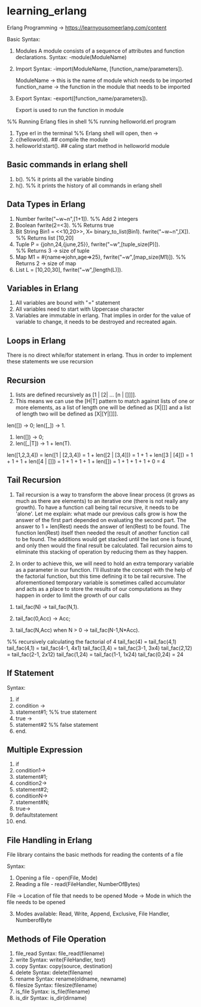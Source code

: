 # learning_erlang

Erlang Programming -> https://learnyousomeerlang.com/content

Basic Syntax:
1) Modules
    A module consists of a sequence of attributes and function declarations.
    Syntax:
    -module(ModuleName)

2) Import
    Syntax: 
    -import(ModuleName, [function_name/parameters]).

    ModuleName -> this is the name of module which needs to be imported
    function_name -> the function in the module that needs to be imported

3) Export
    Syntax:
    -export([function_name/parameters]).

    Export is used to run the function in module

%% Running Erlang files in shell
%% running helloworld.erl program
1) Type erl in the terminal
%% Erlang shell will open, then ->
2) c(helloworld).          ## compile the module
3) helloworld:start().     ## caling start method in helloworld module

## Basic commands in erlang shell
1) b().        %% it prints all the variable binding
2) h().        %% it prints the history of all commands in erlang shell

## Data Types in Erlang
<!-- ~n in fwrite will make sure that ok is printed on next line -->
1) Number
    fwrite("~w~n",[1+1]).     %% Add 2 integers
2) Boolean
    fwrite(2=<3).           %% Returns true
3) Bit String
    Bin1 = <<10,20>>,
    X= binary_to_list(Bin1).
    fwrite("~w~n",[X]).       %% Returns list [10,20]
4) Tuple
    P = {john,24,{june,25}},
    fwrite("~w",[tuple_size(P)]).   
    %% Returns 3 -> size of tuple
5) Map 
    M1 = #{name=>john,age=>25},
    fwrite("~w",[map_size(M1)]).
    %% Returns 2 -> size of map
6) List
    L = [10,20,30],
    fwrite("~w",[length(L)]).


## Variables in Erlang
1)  All variables are bound with "=" statement
2)  All variables need to start with Uppercase character
3)  Variables are immutable in erlang. That implies in order for the value of variable to change, 
    it needs to be destroyed and recreated again.


## Loops in Erlang
There is no direct while/for statement in erlang. Thus in order to implement these statements we use recursion

## Recursion 
1)  lists are defined recursively as [1 | [2| ... [n | []]]].
2)  This means we can use the [H|T] pattern to match against lists of one or more elements, as a list of length one will be defined as [X|[]] and a list of length two will be defined as [X|[Y|[]]]. 

len([]) -> 0;
len([_]) -> 1.

1)  len([]) -> 0;
2)  len([_|T]) -> 1 + len(T).

len([1,2,3,4]) = len([1 | [2,3,4])
               = 1 + len([2 | [3,4]])
               = 1 + 1 + len([3 | [4]])
               = 1 + 1 + 1 + len([4 | []])
               = 1 + 1 + 1 + 1 + len([])
               = 1 + 1 + 1 + 1 + 0
               = 4

## Tail Recursion
1)  Tail recursion is a way to transform the above linear process (it grows as much as there are elements) to an iterative one (there is not really any growth). To have a function call being tail recursive, it needs to be 'alone'. Let me explain: what made our previous calls grow is how the answer of the first part depended on evaluating the second part. The answer to 1 + len(Rest) needs the answer of len(Rest) to be found. The function len(Rest) itself then needed the result of another function call to be found. The additions would get stacked until the last one is found, and only then would the final result be calculated. Tail recursion aims to eliminate this stacking of operation by reducing them as they happen.

2)  In order to achieve this, we will need to hold an extra temporary variable as a parameter in our function. I'll illustrate the concept with the help of the factorial function, but this time defining it to be tail recursive. The aforementioned temporary variable is sometimes called accumulator and acts as a place to store the results of our computations as they happen in order to limit the growth of our calls

<!-- Recursive factorial function -->
1) tail_fac(N) -> tail_fac(N,1).

2) tail_fac(0,Acc) -> Acc;
3) tail_fac(N,Acc) when N > 0 -> tail_fac(N-1,N*Acc).

%% recursively calculating the factorial of 4
tail_fac(4)    = tail_fac(4,1)
tail_fac(4,1)  = tail_fac(4-1, 4x1)
tail_fac(3,4)  = tail_fac(3-1, 3x4)
tail_fac(2,12) = tail_fac(2-1, 2x12)
tail_fac(1,24) = tail_fac(1-1, 1x24)
tail_fac(0,24) = 24

## If Statement
Syntax:
1) if
2) condition ->
3)  statement#1;    %% true statement
4) true ->
5)  statement#2     %% false statement
6) end.

## Multiple Expression
1)  if
2)  condition1->
3)    statement#1;
4)  condition2->
5)    statement#2;
6)  conditionN->
7)    statement#N;
8)  true->
9)    defaultstatement
10) end.  

## File Handling in Erlang
File library contains the basic methods for reading the contents of a file

Syntax:
1) Opening a file - open(File, Mode)
2) Reading a file - read(FileHandler, NumberOfBytes)

File -> Location of file that needs to be opened
Mode -> Mode in which the file needs to be opened

3) Modes available:
    Read, Write, Append, Exclusive, File Handler, NumberofByte


## Methods of File Operation
1)  file_read
    Syntax: file_read(filename)
2)  write
    Syntax: write(FileHandler, text)
3)  copy
    Syntax: copy(source, destination)
4)  delete
    Syntax: delete(filename)
5)  rename
    Syntax: rename(oldname, newname)
6)  filesize
    Syntax: filesize(filename)
7)  is_file
    Syntax: is_file(filename)
8)  is_dir
    Syntax: is_dir(dirname)
